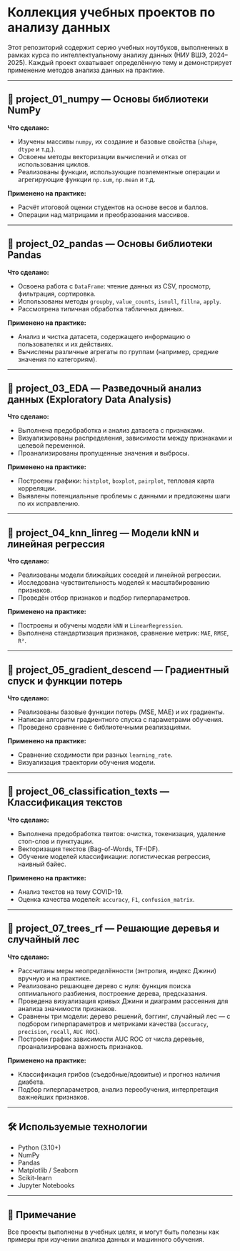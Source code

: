 
# Коллекция учебных проектов по анализу данных

Этот репозиторий содержит серию учебных ноутбуков, выполненных в рамках курса по интеллектуальному анализу данных (НИУ ВШЭ, 2024–2025). Каждый проект охватывает определённую тему и демонстрирует применение методов анализа данных на практике.

---

## 📁 project_01_numpy — Основы библиотеки NumPy

**Что сделано:**
- Изучены массивы `numpy`, их создание и базовые свойства (`shape`, `dtype` и т.д.).
- Освоены методы векторизации вычислений и отказ от использования циклов.
- Реализованы функции, использующие поэлементные операции и агрегирующие функции `np.sum`, `np.mean` и т.д.

**Применено на практике:**
- Расчёт итоговой оценки студентов на основе весов и баллов.
- Операции над матрицами и преобразования массивов.

---

## 📁 project_02_pandas — Основы библиотеки Pandas

**Что сделано:**
- Освоена работа с `DataFrame`: чтение данных из CSV, просмотр, фильтрация, сортировка.
- Использованы методы `groupby`, `value_counts`, `isnull`, `fillna`, `apply`.
- Рассмотрена типичная обработка табличных данных.

**Применено на практике:**
- Анализ и чистка датасета, содержащего информацию о пользователях и их действиях.
- Вычислены различные агрегаты по группам (например, средние значения по категориям).

---

## 📁 project_03_EDA — Разведочный анализ данных (Exploratory Data Analysis)

**Что сделано:**
- Выполнена предобработка и анализ датасета с признаками.
- Визуализированы распределения, зависимости между признаками и целевой переменной.
- Проанализированы пропущенные значения и выбросы.

**Применено на практике:**
- Построены графики: `histplot`, `boxplot`, `pairplot`, тепловая карта корреляции.
- Выявлены потенциальные проблемы с данными и предложены шаги по их исправлению.

---

## 📁 project_04_knn_linreg — Модели kNN и линейная регрессия

**Что сделано:**
- Реализованы модели ближайших соседей и линейной регрессии.
- Исследована чувствительность моделей к масштабированию признаков.
- Проведён отбор признаков и подбор гиперпараметров.

**Применено на практике:**
- Построены и обучены модели `kNN` и `LinearRegression`.
- Выполнена стандартизация признаков, сравнение метрик: `MAE`, `RMSE`, `R²`.

---

## 📁 project_05_gradient_descend — Градиентный спуск и функции потерь

**Что сделано:**
- Реализованы базовые функции потерь (MSE, MAE) и их градиенты.
- Написан алгоритм градиентного спуска с параметрами обучения.
- Проведено сравнение с библиотечными реализациями.

**Применено на практике:**
- Сравнение сходимости при разных `learning_rate`.
- Визуализация траектории обучения модели.

---

## 📁 project_06_classification_texts — Классификация текстов

**Что сделано:**
- Выполнена предобработка твитов: очистка, токенизация, удаление стоп-слов и пунктуации.
- Векторизация текстов (Bag-of-Words, TF-IDF).
- Обучение моделей классификации: логистическая регрессия, наивный байес.

**Применено на практике:**
- Анализ текстов на тему COVID-19.
- Оценка качества моделей: `accuracy`, `F1`, `confusion_matrix`.

---

## 📁 project_07_trees_rf — Решающие деревья и случайный лес

**Что сделано:**
- Рассчитаны меры неопределённости (энтропия, индекс Джини) вручную и на практике.
- Реализовано решающее дерево с нуля: функция поиска оптимального разбиения, построение дерева, предсказания.
- Проведена визуализация кривых Джини и диаграмм рассеяния для анализа значимости признаков.
- Сравнены три модели: дерево решений, бэггинг, случайный лес — с подбором гиперпараметров и метриками качества (`accuracy`, `precision`, `recall`, `AUC ROC`).
- Построен график зависимости AUC ROC от числа деревьев, проанализирована важность признаков.

**Применено на практике:**
- Классификация грибов (съедобные/ядовитые) и прогноз наличия диабета.
- Подбор гиперпараметров, анализ переобучения, интерпретация важнейших признаков.

---

## 🛠 Используемые технологии

- Python (3.10+)
- NumPy
- Pandas
- Matplotlib / Seaborn
- Scikit-learn
- Jupyter Notebooks

---

## 📌 Примечание

Все проекты выполнены в учебных целях, и могут быть полезны как примеры при изучении анализа данных и машинного обучения.